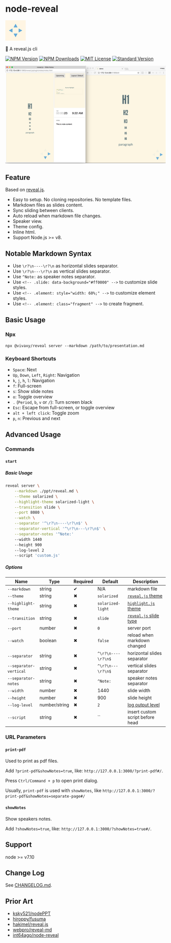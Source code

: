 # node-reveal

![node-reveal](assets/icons/node-reveal.jpg)

🎁 A reveal.js cli

[![NPM Version][npm-version-image]][npm-url]
[![NPM Downloads][npm-downloads-image]][npm-url]
[![MIT License][license-image]][license-url]
[![Standard Version][standard-version-image]][standard-version-url]

![screenshot-1](assets/screenshots/screenshot-1.png)

## Feature

Based on [reveal.js](https://github.com/hakimel/reveal.js#markdown).

- Easy to setup. No cloning repositories. No template files.
- Markdown files as slides content.
- Sync sliding between clients.
- Auto reload when markdown file changes.
- Speaker view.
- Theme config.
- Inline html.
- Support Node.js >= v8.

## Notable Markdown Syntax

- Use `\r?\n----\r?\n` as horizontal slides separator.
- Use `\r?\n---\r?\n` as vertical slides separator.
- Use `^Note:` as speaker notes separator.
- Use `<!-- .slide: data-background="#ff0000" -->` to customize slide styles.
- Use `<!-- .element: style="width: 60%;" -->` to customize element styles.
- Use `<!-- .element: class="fragment" -->` to create fragment.

## Basic Usage

### Npx

`npx @vivaxy/reveal server --markdown /path/to/presentation.md`

### Keyboard Shortcuts

- `Space`: Next
- `Up`, `Down`, `Left`, `Right`: Navigation
- `k`, `j`, `h`, `l`: Navigation
- `f`: Full-screen
- `s`: Show slide notes
- `o`: Toggle overview
- `.` (`Period`, `b`, `v` or `/`): Turn screen black
- `Esc`: Escape from full-screen, or toggle overview
- `alt + left click`: Toggle zoom
- `p`, `n`: Previous and next

## Advanced Usage

### Commands

#### `start`

##### Basic Usage

```sh
reveal server \
    --markdown ./ppt/reveal.md \
    --theme solarized \
    --highlight-theme solarized-light \
    --transition slide \
    --port 8080 \
    --watch \
    --separator '^\r?\n----\r?\n$' \
    --separator-vertical '^\r?\n---\r?\n$' \
    --separator-notes '^Note:'
    --width 1440
    --height 900
    --log-level 2
    --script 'custom.js'
```

##### Options

| Name                   | Type          | Required | Default                               | Description                                                                  |
| ---------------------- | ------------- | -------- | ------------------------------------- | ---------------------------------------------------------------------------- |
| `--markdown`           | string        | ✔        | N/A                                   | markdown file                                                                |
| `--theme`              | string        | ✖        | `solarized`                           | [`reveal.js` theme](https://github.com/hakimel/reveal.js#theming)            |
| `--highlight-theme`    | string        | ✖        | `solarized-light`                     | [`highlight.js` theme](https://highlightjs.org/static/demo/)                 |
| `--transition`         | string        | ✖        | `slide`                               | [`reveal.js` slide type](https://github.com/hakimel/reveal.js#configuration) |
| `--port`               | number        | ✖        | `0`                                   | server port                                                                  |
| `--watch`              | boolean       | ✖        | `false`                               | reload when markdown changed                                                 |
| `--separator`          | string        | ✖        | `^\r?\n----\r?\n$`                    | horizontal slides separator                                                  |
| `--separator-vertical` | string        | ✖        | `^\r?\n---\r?\n$`                     | vertical slides separator                                                    |
| `--separator-notes`    | string        | ✖        | `^Note:`                              | speaker notes separator                                                      |
| `--width`              | number        | ✖        | 1440                                  | slide width                                                                  |
| `--height`             | number        | ✖        | 900                                   | slide height                                                                 |
| `--log-level`          | number/string | ✖        | `2`                                   | [log output level](https://github.com/vivaxy/log-util#log-level)             |
| `--script`             | string        | ✖        | `` | insert custom script before head |

### URL Parameters

#### `print-pdf`

Used to print as pdf files.

Add `?print-pdf&showNotes=true`, like: `http://127.0.0.1:3000/?print-pdf#/`.

Press `Ctrl/Command + p` to open print dialog.

Usually, `print-pdf` is used with `showNotes`, like `http://127.0.0.1:3000/?print-pdf&showNotes=separate-page#/`

#### `showNotes`

Show speakers notes.

Add `?showNotes=true`, like: `http://127.0.0.1:3000/?showNotes=true#/`.

## Support

node >= v7.10

## Change Log

See [CHANGELOG.md](CHANGELOG.md).

## Prior Art

- [ksky521/nodePPT](https://github.com/ksky521/nodePPT)
- [hiroppy/fusuma](https://github.com/hiroppy/fusuma)
- [hakimel/reveal.js](https://github.com/hakimel/reveal.js)
- [webpro/reveal-md](https://github.com/webpro/reveal-md)
- [int64ago/node-reveal](https://github.com/int64ago/node-reveal)

[npm-version-image]: http://img.shields.io/npm/v/@vivaxy/reveal.svg?style=flat-square
[npm-url]: https://www.npmjs.com/package/@vivaxy/reveal
[npm-downloads-image]: https://img.shields.io/npm/dt/@vivaxy/reveal.svg?style=flat-square
[license-image]: https://img.shields.io/npm/l/@vivaxy/reveal.svg?style=flat-square
[license-url]: LICENSE
[standard-version-image]: https://img.shields.io/badge/release-standard%20version-brightgreen.svg?style=flat-square
[standard-version-url]: https://github.com/conventional-changelog/standard-version
